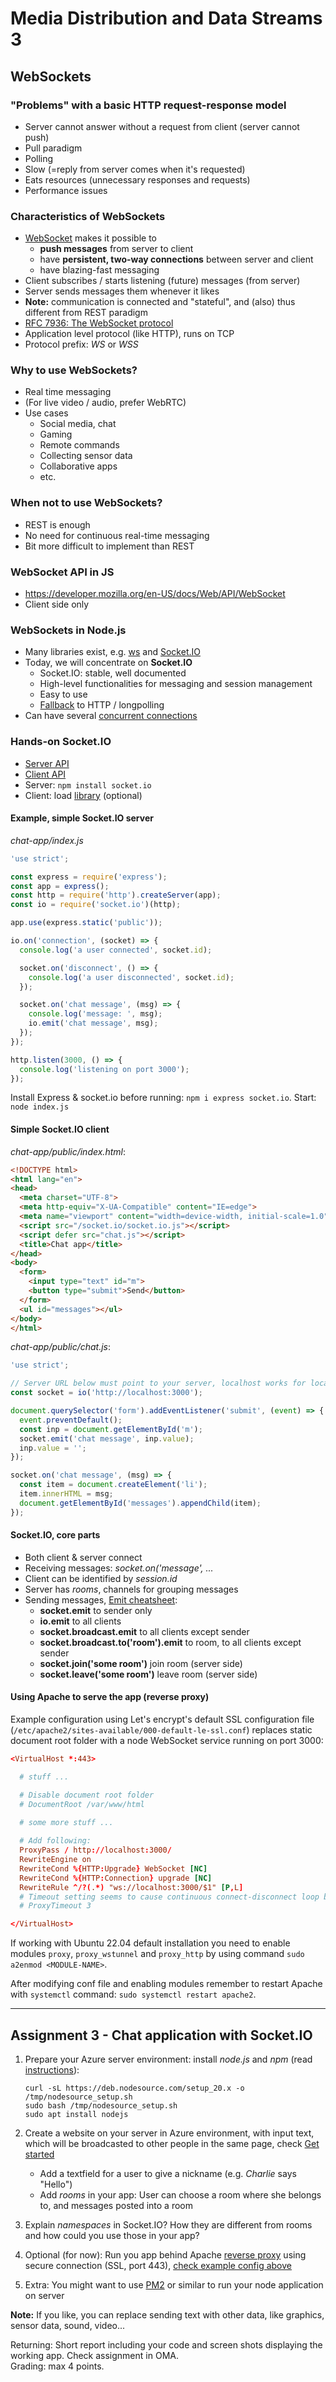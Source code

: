 # Media Distribution and Data Streams 3

## WebSockets

### "Problems" with a basic HTTP request-response model

- Server cannot answer without a request from client (server cannot push)
- Pull paradigm
- Polling
- Slow (=reply from server comes when it's requested)
- Eats resources (unnecessary responses and requests)
- Performance issues

### Characteristics of WebSockets

- [WebSocket](https://en.wikipedia.org/wiki/WebSocket) makes it possible to
  - **push messages** from server to client
  - have **persistent, two-way connections** between server and client
  - have blazing-fast messaging
- Client subscribes / starts listening (future) messages (from server)
- Server sends messages them whenever it likes
- **Note:** communication is connected and "stateful", and (also) thus different from REST paradigm
- [RFC 7936: The WebSocket protocol](https://tools.ietf.org/html/rfc6455)
- Application level protocol (like HTTP), runs on TCP
- Protocol prefix: _WS_ or _WSS_

### Why to use WebSockets?

- Real time messaging
- (For live video / audio, prefer WebRTC)
- Use cases
  - Social media, chat
  - Gaming
  - Remote commands
  - Collecting sensor data
  - Collaborative apps
  - etc.

### When not to use WebSockets?

- REST is enough
- No need for continuous real-time messaging
- Bit more difficult to implement than REST

### WebSocket API in JS 

- <https://developer.mozilla.org/en-US/docs/Web/API/WebSocket>
- Client side only

### WebSockets in Node.js

- Many libraries exist, e.g. [ws](https://www.npmjs.com/package/ws) and [Socket.IO](https://www.npmjs.com/package/socket.io)
- Today, we will concentrate on **Socket.IO**
  - Socket.IO: stable, well documented
  - High-level functionalities for messaging and session management
  - Easy to use
  - [Fallback](https://github.com/socketio/engine.io#goals) to HTTP / longpolling
- Can have several [concurrent connections](https://blog.jayway.com/2015/04/13/600k-concurrent-WebSocket-connections-on-aws-using-node-js/)

### Hands-on Socket.IO

- [Server API](https://socket.io/docs/v4/server-api/)
- [Client API](https://socket.io/docs/v4/client-api/)
- Server: `npm install socket.io`
- Client: load [library](https://github.com/socketio/socket.io-client/tree/master/dist) (optional)

#### Example, simple Socket.IO server

_chat-app/index.js_

```javascript
'use strict';

const express = require('express');
const app = express();
const http = require('http').createServer(app);
const io = require('socket.io')(http);

app.use(express.static('public'));

io.on('connection', (socket) => {
  console.log('a user connected', socket.id);

  socket.on('disconnect', () => {
    console.log('a user disconnected', socket.id);
  });

  socket.on('chat message', (msg) => {
    console.log('message: ', msg);
    io.emit('chat message', msg);
  });
});

http.listen(3000, () => {
  console.log('listening on port 3000');
});
```

Install Express & socket.io before running: `npm i express socket.io`. Start: `node index.js`

#### Simple Socket.IO client

_chat-app/public/index.html_:

```html
<!DOCTYPE html>
<html lang="en">
<head>
  <meta charset="UTF-8">
  <meta http-equiv="X-UA-Compatible" content="IE=edge">
  <meta name="viewport" content="width=device-width, initial-scale=1.0">
  <script src="/socket.io/socket.io.js"></script>
  <script defer src="chat.js"></script>
  <title>Chat app</title>
</head>
<body>
  <form>
    <input type="text" id="m">
    <button type="submit">Send</button>
  </form>
  <ul id="messages"></ul>
</body>
</html>
```

_chat-app/public/chat.js_:

```javascript
'use strict';

// Server URL below must point to your server, localhost works for local development/testing
const socket = io('http://localhost:3000');

document.querySelector('form').addEventListener('submit', (event) => {
  event.preventDefault();
  const inp = document.getElementById('m');
  socket.emit('chat message', inp.value);
  inp.value = '';
});

socket.on('chat message', (msg) => {
  const item = document.createElement('li');
  item.innerHTML = msg;
  document.getElementById('messages').appendChild(item);
});
```

#### Socket.IO, core parts

- Both client & server connect
- Receiving messages: *socket.on('message', ...*
- Client can be identified by *session.id*
- Server has _rooms_, channels for grouping messages
- Sending messages, [Emit cheatsheet](https://socket.io/docs/v4/emit-cheatsheet/):
  - **socket.emit** to sender only
  - **io.emit** to all clients
  - **socket.broadcast.emit** to all clients except sender
  - **socket.broadcast.to('room').emit** to room, to all clients except sender
  - **socket.join('some room')** join room (server side)
  - **socket.leave('some room')** leave room (server side)

#### Using Apache to serve the app (reverse proxy)

Example configuration using Let's encrypt's default SSL configuration file (`/etc/apache2/sites-available/000-default-le-ssl.conf`) replaces static document root folder with a node WebSocket service running on port 3000:

```conf
<VirtualHost *:443>

  # stuff ...

  # Disable document root folder
  # DocumentRoot /var/www/html
  
  # some more stuff ...

  # Add following:
  ProxyPass / http://localhost:3000/
  RewriteEngine on
  RewriteCond %{HTTP:Upgrade} WebSocket [NC]
  RewriteCond %{HTTP:Connection} upgrade [NC]
  RewriteRule ^/?(.*) "ws://localhost:3000/$1" [P,L]
  # Timeout setting seems to cause continuous connect-disconnect loop betweebn clients & server
  # ProxyTimeout 3

</VirtualHost>
```

If working with Ubuntu 22.04 default installation you need to enable modules `proxy`, `proxy_wstunnel` and `proxy_http` by using command `sudo a2enmod <MODULE-NAME>`.

After modifying conf file and enabling modules remember to restart Apache with `systemctl` command: `sudo systemctl restart apache2`.

---

## Assignment 3 - Chat application with Socket.IO

1. Prepare your Azure server environment: install _node.js_ and _npm_ (read [instructions](https://www.digitalocean.com/community/tutorials/how-to-install-node-js-on-ubuntu-22-04)):

    ```
    curl -sL https://deb.nodesource.com/setup_20.x -o /tmp/nodesource_setup.sh
    sudo bash /tmp/nodesource_setup.sh 
    sudo apt install nodejs
    ```
    
1. Create a website on your server in Azure environment, with input text, which will be broadcasted to other people in the same page, check [Get started](https://socket.io/get-started/chat)
    - Add a textfield for a user to give a nickname (e.g. *Charlie* says "Hello")
    - Add _rooms_ in your app: User can choose a room where she belongs to, and messages posted into a room
1. Explain _namespaces_ in Socket.IO? How they are different from rooms and how could you use those in your app?
1. Optional (for now): Run you app behind Apache [reverse proxy](https://socket.io/docs/v4/reverse-proxy/) using secure connection (SSL, port 443), [check example config above](#using-apache-to-serve-the-app-reverse-proxy)
1. Extra: You might want to use [PM2](https://pm2.keymetrics.io/) or similar to run your node application on server

**Note:** If you like, you can replace sending text with other data, like graphics, sensor data, sound, video...

Returning: Short report including your code and screen shots displaying the working app. Check assignment in OMA.  
Grading: max 4 points.
